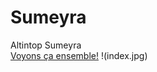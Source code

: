 # Sumeyra
Altintop Sumeyra
<br/>
[Voyons ça ensemble!](https://www.youtube.com/watch?v=HjEqOWjTkHE) 
!(index.jpg) 
 
